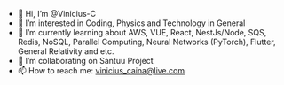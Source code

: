 - 👋 Hi, I’m @Vinicius-C
- 👀 I’m interested in Coding, Physics and Technology in General
- 🌱 I’m currently learning about AWS, VUE, React, NestJs/Node, SQS, Redis, NoSQL, Parallel Computing, Neural Networks (PyTorch), Flutter, General Relativity and etc.
- 💞️ I’m collaborating on Santuu Project
- 📫 How to reach me: vinicius_caina@live.com
